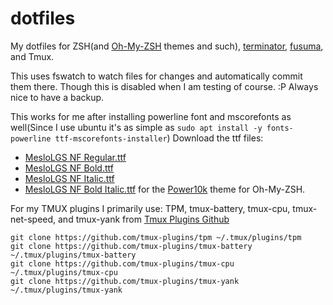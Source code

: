 # dotfiles
My dotfiles for ZSH(and [Oh-My-ZSH](https://ohmyz.sh/) themes and such), [terminator](https://gnome-terminator.org/), [fusuma](https://github.com/iberianpig/fusuma), and Tmux.

This uses fswatch to watch files for changes and automatically commit them there. Though this is disabled when I am testing of course. :P Always nice to have a backup.

This works for me after installing powerline font and mscorefonts as well(Since I use ubuntu it's as simple as `sudo apt install -y fonts-powerline ttf-mscorefonts-installer`)
Download the ttf files:
- [MesloLGS NF Regular.ttf](https://github.com/romkatv/powerlevel10k-media/raw/master/MesloLGS%20NF%20Regular.ttf)
- [MesloLGS NF Bold.ttf](https://github.com/romkatv/powerlevel10k-media/raw/master/MesloLGS%20NF%20Bold.ttf)
- [MesloLGS NF Italic.ttf](https://github.com/romkatv/powerlevel10k-media/raw/master/MesloLGS%20NF%20Italic.ttf)
- [MesloLGS NF Bold Italic.ttf](https://github.com/romkatv/powerlevel10k-media/raw/master/MesloLGS%20NF%20Bold%20Italic.ttf)
for the [Power10k](https://github.com/romkatv/powerlevel10k) theme for Oh-My-ZSH.

For my TMUX plugins I primarily use: TPM, tmux-battery, tmux-cpu, tmux-net-speed, and tmux-yank from [Tmux Plugins Github](https://github.com/tmux-plugins/)
```
git clone https://github.com/tmux-plugins/tpm ~/.tmux/plugins/tpm
git clone https://github.com/tmux-plugins/tmux-battery ~/.tmux/plugins/tmux-battery
git clone https://github.com/tmux-plugins/tmux-cpu ~/.tmux/plugins/tmux-cpu
git clone https://github.com/tmux-plugins/tmux-yank ~/.tmux/plugins/tmux-yank
```
